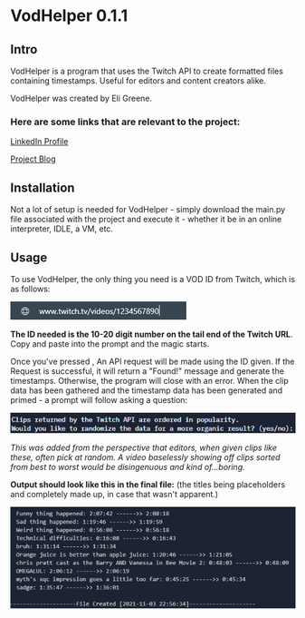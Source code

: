 # VodHelper 0.1.1

## Intro
VodHelper is a program that uses the Twitch API to create formatted files containing timestamps. Useful for editors and content creators alike.

VodHelper was created by Eli Greene.

### Here are some links that are relevant to the project:

[LinkedIn Profile](https://www.linkedin.com/in/artisangray/)

[Project Blog](https://www.linkedin.com/pulse/vodhelper-save-yourself-some-time-ethan-eli-greene)


## Installation

Not a lot of setup is needed for VodHelper - simply download the main.py file associated with the project and execute it - whether it be in an online interpreter, IDLE, a VM, etc.

## Usage

To use VodHelper, the only thing you need is a VOD ID from Twitch, which is as follows:

  ![Snippet of ID](https://github.com/ArtisanGray/VodHelper-Core/blob/main/id_snippet.png)

**The ID needed is the 10-20 digit number on the tail end of the Twitch URL**. Copy and paste into the prompt and the magic starts.

Once you've pressed <Enter>, An API request will be made using the ID given. If the Request is successful, it will return a "Found!" message and generate the timestamps. Otherwise, the program will close with an error. When the clip data has been gathered and the timestamp data has been generated and primed - a prompt will follow asking a question:

  ![Question Snippet](https://github.com/ArtisanGray/VodHelper-Core/blob/main/q_snippet.png)

*This was added from the perspective that editors, when given clips like these, often pick at random. A video baselessly showing off clips sorted from best to worst would be disingenuous and kind of...boring.*

**Output should look like this in the final file:** (the titles being placeholders and completely made up, in case that wasn't apparent.)
  
  ![Snippet of APP](https://github.com/ArtisanGray/VodHelper-Core/blob/main/ts_snippet.png)
  
